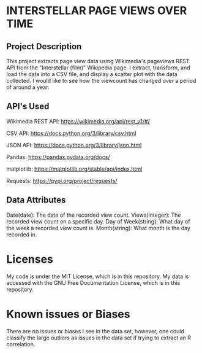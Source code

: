 # INTERSTELLAR PAGE VIEWS OVER TIME

## Project Description
This project extracts page view data using Wikimedia's pageviews REST API from the "Interstellar (film)" Wikipedia page. I extract, transform, and load the data into a CSV file, and display a scatter plot with the data collected. I would like to see how the viewcount has changed over a period of around a year. 

## API's Used
Wikimedia REST API: https://wikimedia.org/api/rest_v1/#/

CSV API: https://docs.python.org/3/library/csv.html

JSON API: https://docs.python.org/3/library/json.html

Pandas: https://pandas.pydata.org/docs/

matplotlib: https://matplotlib.org/stable/api/index.html

Requests: https://pypi.org/project/requests/

## Data Attributes 
Date(date): The date of the recorded view count.
Views(integer): The recorded view count on a specific day.
Day of Week(string): What day of the week a recorded view count is.
Month(string): What month is the day recorded in. 

# Licenses
My code is under the MIT License, which is in this repository. 
My data is accessed with the GNU Free Documentation License, which is in this repository.

# Known issues or Biases 
There are no issues or biases I see in the data set, however, one could classify the large outliers as issues in the data set if trying to extract an R correlation.